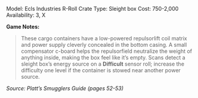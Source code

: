 Model: Ecls Industries R-Roll Crate
Type: Sleight box
Cost: 750-2,000
Availability: 3, X

**Game Notes:**
> These cargo containers have a low-powered repulsorlift coil matrix and power supply cleverly concealed in the bottom casing. A small compensator c-board helps the repulsorfield neutralize the weight of anything inside, making the box feel like it’s empty. Scans detect a sleight box’s energy source on a **Difficult** sensor roll; increase the difficulty one level if the container is stowed near another power source.

*Source: Platt’s Smugglers Guide (pages 52-53)*